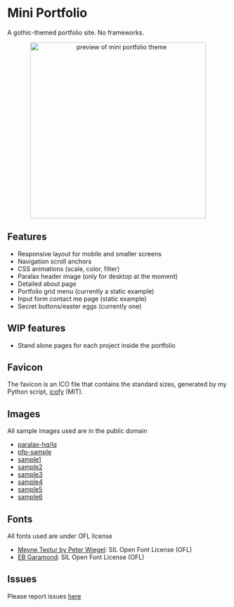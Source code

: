 # Mini Portfolio

A gothic-themed portfolio site. No frameworks.

<div style="text-align: center;">
    <img src="assets/img/preview.gif" alt="preview of mini portfolio theme" width="400"/>
</div>

## Features
- Responsive layout for mobile and smaller screens
- Navigation scroll anchors
- CSS animations (scale, color, filter)
- Paralax header image (only for desktop at the moment)
- Detailed about page
- Portfolio grid menu (currently a static example)
- Input form contact me page (static example)
- Secret buttons/easter eggs (currently one)

## WIP features
- Stand alone pages for each project inside the portfolio

## Favicon
The favicon is an ICO file that contains the standard sizes, generated by my Python script, [icofy](https://github.com/zhrsh/icofy) (MIT).

## Images
All sample images used are in the public domain
- [paralax-hq/lq](https://www.metmuseum.org/art/collection/search/437080)
- [pfp-sample](https://commons.wikimedia.org/wiki/File:Paul_Fürst,_Der_Doctor_Schnabel_von_Rom_(Holländer_version).png)
- [sample1](https://commons.wikimedia.org/wiki/File:Carstian_Luyckx_-_Vanitas_Still_life_with_skull,_musical_instruments,_flowers_and_watch.jpg) 
- [sample2](https://commons.wikimedia.org/wiki/File:Pier_Francesco_Cittadini_Vanitas-Stillleben.jpg)
- [sample3](https://www.wikiart.org/en/hugo-simberg/the-garden-of-the-dead-1896)
- [sample4](https://commons.wikimedia.org/wiki/File:Carstian_Luyckx_-_Vanitas_Still_Life_with_Musical_Instruments,_Sheet_Music,_Books,_a_Skeleton,_Skulls_and_Armour.jpg)
- [sample5](https://www.wikiart.org/en/frans-hals/portrait-of-a-man-holding-a-skull-1612)
- [sample6](https://commons.wikimedia.org/wiki/File:Adriaen_van_Utrecht-_Vanitas_-_Still_Life_with_Bouquet_and_Skull.JPG)

## Fonts
All fonts used are under OFL license
- [Meyne Textur by Peter Wiegel](https://www.fontspace.com/meyne-textur-font-f7835): SIL Open Font License (OFL) 
- [EB Garamond](https://github.com/octaviopardo/EBGaramond12): SIL Open Font License (OFL)

## Issues
Please report issues [here](https://github.com/zhrsh/mini-portfolio/issues)